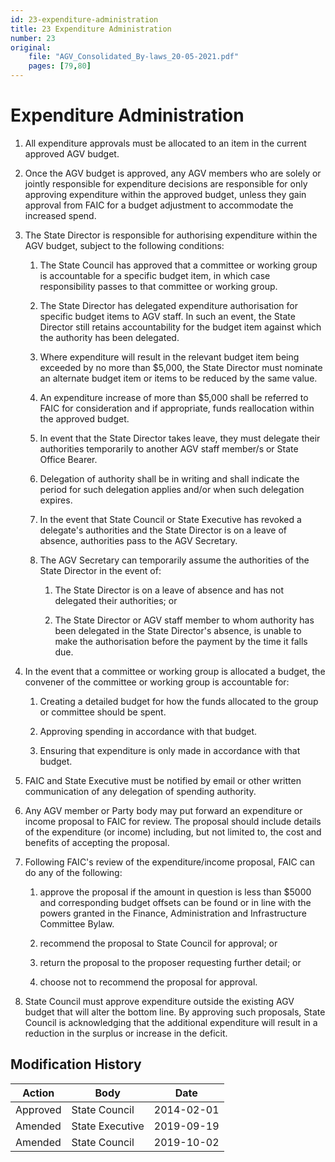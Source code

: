 ```yaml
---
id: 23-expenditure-administration
title: 23 Expenditure Administration
number: 23
original:
    file: "AGV_Consolidated_By-laws_20-05-2021.pdf"
    pages: [79,80]
---
```

# Expenditure Administration

1.  All expenditure approvals must be allocated to an item in the
    current approved AGV budget.

2.  Once the AGV budget is approved, any AGV members who are solely or
    jointly responsible for expenditure decisions are responsible for
    only approving expenditure within the approved budget, unless they
    gain approval from FAIC for a budget adjustment to accommodate the
    increased spend.

3.  The State Director is responsible for authorising expenditure within
    the AGV budget, subject to the following conditions:

    1.  The State Council has approved that a committee or working group
        is accountable for a specific budget item, in which case
        responsibility passes to that committee or working group.

    2.  The State Director has delegated expenditure authorisation for
        specific budget items to AGV staff. In such an event, the State
        Director still retains accountability for the budget item
        against which the authority has been delegated.

    3.  Where expenditure will result in the relevant budget item being
        exceeded by no more than $5,000, the State Director must
        nominate an alternate budget item or items to be reduced by the
        same value.

    4.  An expenditure increase of more than $5,000 shall be referred to
        FAIC for consideration and if appropriate, funds reallocation
        within the approved budget.

    5.  In event that the State Director takes leave, they must delegate
        their authorities temporarily to another AGV staff member/s or
        State Office Bearer.

    6.  Delegation of authority shall be in writing and shall indicate
        the period for such delegation applies and/or when such
        delegation expires.

    7.  In the event that State Council or State Executive has revoked a
        delegate's authorities and the State Director is on a leave of
        absence, authorities pass to the AGV Secretary.

    8.  The AGV Secretary can temporarily assume the authorities of the
        State Director in the event of:

        1.  The State Director is on a leave of absence and has not
            delegated their authorities; or

        2.  The State Director or AGV staff member to whom authority has
            been delegated in the State Director's absence, is unable to
            make the authorisation before the payment by the time it
            falls due.

4.  In the event that a committee or working group is allocated a
    budget, the convener of the committee or working group is
    accountable for:

    1.  Creating a detailed budget for how the funds allocated to the
        group or committee should be spent.

    2.  Approving spending in accordance with that budget.

    3.  Ensuring that expenditure is only made in accordance with that
        budget.

5.  FAIC and State Executive must be notified by email or other written
    communication of any delegation of spending authority.

6.  Any AGV member or Party body may put forward an expenditure or
    income proposal to FAIC for review. The proposal should include
    details of the expenditure (or income) including, but not limited
    to, the cost and benefits of accepting the proposal.

7.  Following FAIC's review of the expenditure/income proposal, FAIC can
    do any of the following:

    1.  approve the proposal if the amount in question is less than
        $5000 and corresponding budget offsets can be found or in line
        with the powers granted in the Finance, Administration and
        Infrastructure Committee Bylaw.

    2.  recommend the proposal to State Council for approval; or

    3.  return the proposal to the proposer requesting further detail;
        or

    4.  choose not to recommend the proposal for approval.

8.  State Council must approve expenditure outside the existing AGV
    budget that will alter the bottom line. By approving such proposals,
    State Council is acknowledging that the additional expenditure will
    result in a reduction in the surplus or increase in the deficit.


## Modification History

<table>
<colgroup>
<col style={{width: "31%"}} />
<col style={{width: "39%"}} />
<col style={{width: "29%"}} />
</colgroup>
<thead>
<tr className="header">
<th><strong>Action</strong></th>
<th><strong>Body</strong></th>
<th><strong>Date</strong></th>
</tr>
</thead>
<tbody>
<tr className="odd">
<td>Approved</td>
<td>State Council</td>
<td>2014-02-01</td>
</tr>
<tr className="even">
<td>Amended</td>
<td>State Executive</td>
<td>2019-09-19</td>
</tr>
<tr className="odd">
<td>Amended</td>
<td>State Council</td>
<td>2019-10-02</td>
</tr>
</tbody>
</table>